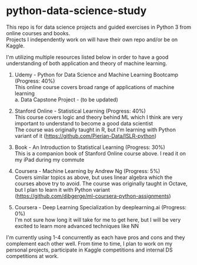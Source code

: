 # python-data-science-study

This repo is for data science projects and guided exercises in Python 3 from online courses and books.  
Projects I independently work on will have their own repo and/or be on Kaggle.

I'm utilizing multiple resources listed below in order to have a good understanding of both application and theory of machine learning.

1. Udemy - Python for Data Science and Machine Learning Bootcamp (Progress: 40%)  
  This online course covers broad range of applications of machine learning  
    a. Data Capstone Project - (to be updated)
  
2. Stanford Online - Statistical Learning (Progress: 40%)  
  This course covers logic and theory behind ML which I think are very important to understand to become a good data scientist  
  The course was originally taught in R, but I'm learning with Python variant of it (https://github.com/Pierian-Data/ISLR-python)
  
3. Book - An Introduction to Statistical Learning (Progress: 30%)  
  This is a companion book of Stanford Online course above. I read it on my iPad during my commute
  
4. Coursera - Machine Learning by Andrew Ng (Progress: 5%)  
  Covers similar topics as above, but uses linear algebra which the courses above try to avoid. The course was originally taught in Octave, but I plan to learn it with Python variant (https://github.com/dibgerge/ml-coursera-python-assignments)
  
5. Coursera - Deep Learning Specialization by deeplearning.ai (Progress: 0%)  
  I'm not sure how long it will take for me to get here, but I will be very excited to learn more advanced techniques like NN
  
I'm currently using 1-4 concurrently as each have pros and cons and they complement each other well. From time to time, I plan to work on my personal projects, participate in Kaggle competitions and internal DS competitions at work.

